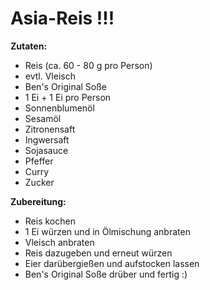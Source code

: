 # Asia-Reis !!!

**Zutaten:**

- Reis (ca. 60 - 80 g pro Person)
- evtl. Vleisch
- Ben's Original Soße
- 1 Ei + 1 Ei pro Person
- Sonnenblumenöl
- Sesamöl
- Zitronensaft
- Ingwersaft
- Sojasauce
- Pfeffer
- Curry
- Zucker

**Zubereitung:**

- Reis kochen
- 1 Ei würzen und in Ölmischung anbraten
- Vleisch anbraten
- Reis dazugeben und erneut würzen
- Eier darübergießen und aufstocken lassen
- Ben's Original Soße drüber und fertig :)
